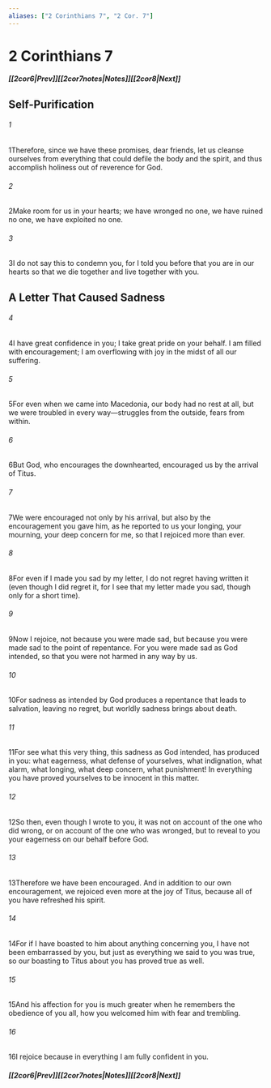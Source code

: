 ```yaml
---
aliases: ["2 Corinthians 7", "2 Cor. 7"]
---
```

# 2 Corinthians 7
##### <span class=arrow-left></span>[[2cor6|Prev]]<span class=navigation-separator></span>[[2cor7notes|Notes]]<span class=navigation-separator></span>[[2cor8|Next]]<span class=arrow-right></span>
## Self-Purification
###### 1
<span class=verse-first>1</span>Therefore, since we have these promises, dear friends, let us cleanse ourselves from everything that could defile the body and the spirit, and thus accomplish holiness out of reverence for God.
<div class=paragraph-break></div>

###### 2
<span class=verse-first>2</span>Make room for us in your hearts; we have wronged no one, we have ruined no one, we have exploited no one.
###### 3
<span class=verse-body>3</span>I do not say this to condemn you, for I told you before that you are in our hearts so that we die together and live together with you.
## A Letter That Caused Sadness
###### 4
<span class=verse-body>4</span>I have great confidence in you; I take great pride on your behalf. I am filled with encouragement; I am overflowing with joy in the midst of all our suffering.
<div class=paragraph-break></div>

###### 5
<span class=verse-first>5</span>For even when we came into Macedonia, our body had no rest at all, but we were troubled in every way—struggles from the outside, fears from within.
###### 6
<span class=verse-body>6</span>But God, who encourages the downhearted, encouraged us by the arrival of Titus.
###### 7
<span class=verse-body>7</span>We were encouraged not only by his arrival, but also by the encouragement you gave him, as he reported to us your longing, your mourning, your deep concern for me, so that I rejoiced more than ever.
###### 8
<span class=verse-body>8</span>For even if I made you sad by my letter, I do not regret having written it (even though I did regret it, for I see that my letter made you sad, though only for a short time).
###### 9
<span class=verse-body>9</span>Now I rejoice, not because you were made sad, but because you were made sad to the point of repentance. For you were made sad as God intended, so that you were not harmed in any way by us.
###### 10
<span class=verse-body>10</span>For sadness as intended by God produces a repentance that leads to salvation, leaving no regret, but worldly sadness brings about death.
###### 11
<span class=verse-body>11</span>For see what this very thing, this sadness as God intended, has produced in you: what eagerness, what defense of yourselves, what indignation, what alarm, what longing, what deep concern, what punishment! In everything you have proved yourselves to be innocent in this matter.
###### 12
<span class=verse-body>12</span>So then, even though I wrote to you, it was not on account of the one who did wrong, or on account of the one who was wronged, but to reveal to you your eagerness on our behalf before God.
###### 13
<span class=verse-body>13</span>Therefore we have been encouraged. And in addition to our own encouragement, we rejoiced even more at the joy of Titus, because all of you have refreshed his spirit.
###### 14
<span class=verse-body>14</span>For if I have boasted to him about anything concerning you, I have not been embarrassed by you, but just as everything we said to you was true, so our boasting to Titus about you has proved true as well.
###### 15
<span class=verse-body>15</span>And his affection for you is much greater when he remembers the obedience of you all, how you welcomed him with fear and trembling.
###### 16
<span class=verse-body>16</span>I rejoice because in everything I am fully confident in you.
##### <span class=arrow-left></span>[[2cor6|Prev]]<span class=navigation-separator></span>[[2cor7notes|Notes]]<span class=navigation-separator></span>[[2cor8|Next]]<span class=arrow-right></span>